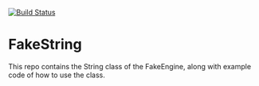 [![Build Status](https://travis-ci.com/Cankar001/FakeString.svg?branch=master)](https://travis-ci.com/Cankar001/FakeString)

# FakeString
This repo contains the String class of the FakeEngine, along with example code of how to use the class.

